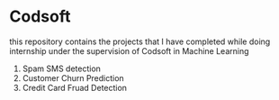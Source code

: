 # Codsoft
this repository contains the projects that I have completed while doing internship under the supervision of Codsoft in Machine Learning
1. Spam SMS detection
2. Customer Churn Prediction
3. Credit Card Fruad Detection
